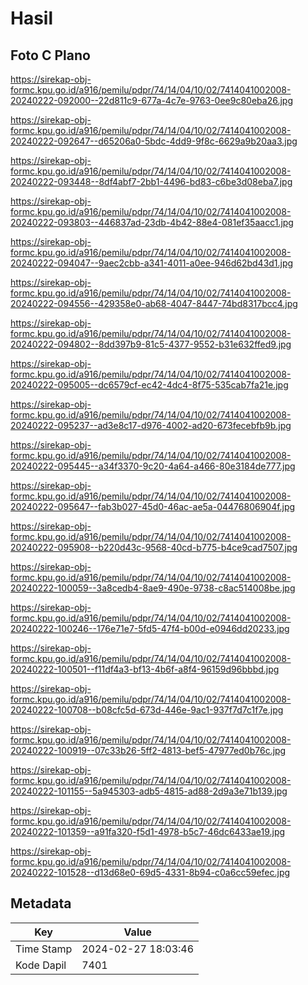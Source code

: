# Hasil

## Foto C Plano

https://sirekap-obj-formc.kpu.go.id/a916/pemilu/pdpr/74/14/04/10/02/7414041002008-20240222-092000--22d811c9-677a-4c7e-9763-0ee9c80eba26.jpg

https://sirekap-obj-formc.kpu.go.id/a916/pemilu/pdpr/74/14/04/10/02/7414041002008-20240222-092647--d65206a0-5bdc-4dd9-9f8c-6629a9b20aa3.jpg

https://sirekap-obj-formc.kpu.go.id/a916/pemilu/pdpr/74/14/04/10/02/7414041002008-20240222-093448--8df4abf7-2bb1-4496-bd83-c6be3d08eba7.jpg

https://sirekap-obj-formc.kpu.go.id/a916/pemilu/pdpr/74/14/04/10/02/7414041002008-20240222-093803--446837ad-23db-4b42-88e4-081ef35aacc1.jpg

https://sirekap-obj-formc.kpu.go.id/a916/pemilu/pdpr/74/14/04/10/02/7414041002008-20240222-094047--9aec2cbb-a341-4011-a0ee-946d62bd43d1.jpg

https://sirekap-obj-formc.kpu.go.id/a916/pemilu/pdpr/74/14/04/10/02/7414041002008-20240222-094556--429358e0-ab68-4047-8447-74bd8317bcc4.jpg

https://sirekap-obj-formc.kpu.go.id/a916/pemilu/pdpr/74/14/04/10/02/7414041002008-20240222-094802--8dd397b9-81c5-4377-9552-b31e632ffed9.jpg

https://sirekap-obj-formc.kpu.go.id/a916/pemilu/pdpr/74/14/04/10/02/7414041002008-20240222-095005--dc6579cf-ec42-4dc4-8f75-535cab7fa21e.jpg

https://sirekap-obj-formc.kpu.go.id/a916/pemilu/pdpr/74/14/04/10/02/7414041002008-20240222-095237--ad3e8c17-d976-4002-ad20-673fecebfb9b.jpg

https://sirekap-obj-formc.kpu.go.id/a916/pemilu/pdpr/74/14/04/10/02/7414041002008-20240222-095445--a34f3370-9c20-4a64-a466-80e3184de777.jpg

https://sirekap-obj-formc.kpu.go.id/a916/pemilu/pdpr/74/14/04/10/02/7414041002008-20240222-095647--fab3b027-45d0-46ac-ae5a-04476806904f.jpg

https://sirekap-obj-formc.kpu.go.id/a916/pemilu/pdpr/74/14/04/10/02/7414041002008-20240222-095908--b220d43c-9568-40cd-b775-b4ce9cad7507.jpg

https://sirekap-obj-formc.kpu.go.id/a916/pemilu/pdpr/74/14/04/10/02/7414041002008-20240222-100059--3a8cedb4-8ae9-490e-9738-c8ac514008be.jpg

https://sirekap-obj-formc.kpu.go.id/a916/pemilu/pdpr/74/14/04/10/02/7414041002008-20240222-100246--176e71e7-5fd5-47f4-b00d-e0946dd20233.jpg

https://sirekap-obj-formc.kpu.go.id/a916/pemilu/pdpr/74/14/04/10/02/7414041002008-20240222-100501--f11df4a3-bf13-4b6f-a8f4-96159d96bbbd.jpg

https://sirekap-obj-formc.kpu.go.id/a916/pemilu/pdpr/74/14/04/10/02/7414041002008-20240222-100708--b08cfc5d-673d-446e-9ac1-937f7d7c1f7e.jpg

https://sirekap-obj-formc.kpu.go.id/a916/pemilu/pdpr/74/14/04/10/02/7414041002008-20240222-100919--07c33b26-5ff2-4813-bef5-47977ed0b76c.jpg

https://sirekap-obj-formc.kpu.go.id/a916/pemilu/pdpr/74/14/04/10/02/7414041002008-20240222-101155--5a945303-adb5-4815-ad88-2d9a3e71b139.jpg

https://sirekap-obj-formc.kpu.go.id/a916/pemilu/pdpr/74/14/04/10/02/7414041002008-20240222-101359--a91fa320-f5d1-4978-b5c7-46dc6433ae19.jpg

https://sirekap-obj-formc.kpu.go.id/a916/pemilu/pdpr/74/14/04/10/02/7414041002008-20240222-101528--d13d68e0-69d5-4331-8b94-c0a6cc59efec.jpg


## Metadata

| Key        | Value               |
| ---------- | ------------------- |
| Time Stamp | 2024-02-27 18:03:46 |
| Kode Dapil | 7401                |



